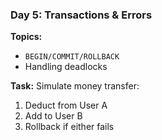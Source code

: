 ### Day 5: Transactions & Errors

**Topics:**

- `BEGIN/COMMIT/ROLLBACK`  
- Handling deadlocks  

**Task:**
Simulate money transfer:

1. Deduct from User A  
2. Add to User B  
3. Rollback if either fails